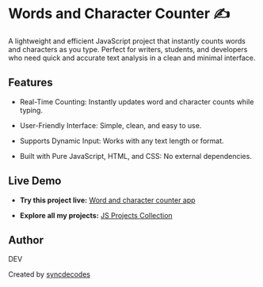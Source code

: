 # Words and Character Counter ✍️

A lightweight and efficient JavaScript project that instantly counts words and characters as you type. Perfect for writers, students, and developers who need quick and accurate text analysis in a clean and minimal interface.

## Features

- Real-Time Counting: Instantly updates word and character counts while typing.

- User-Friendly Interface: Simple, clean, and easy to use.

- Supports Dynamic Input: Works with any text length or format.

- Built with Pure JavaScript, HTML, and CSS: No external dependencies.

## Live Demo

* **Try this project live:** [Word and character counter app](https://syncdecodes.github.io/JS_PROJECTS/07_WORD_&_CHARACTER_COUNTER/)

* **Explore all my projects:** [JS Projects Collection](https://syncdecodes.github.io/JS_PROJECTS/)

## Author
DEV

Created by [syncdecodes](https://github.com/syncdecodes)


